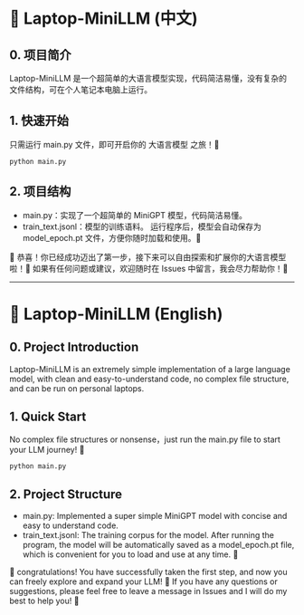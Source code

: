 # 🚀 Laptop-MiniLLM   (中文)

## 0. 项目简介
Laptop-MiniLLM 是一个超简单的大语言模型实现，代码简洁易懂，没有复杂的文件结构，可在个人笔记本电脑上运行。

## 1. 快速开始
只需运行 main.py 文件，即可开启你的 大语言模型 之旅！🚀

`python main.py`


## 2. 项目结构
- main.py：实现了一个超简单的 MiniGPT 模型，代码简洁易懂。
- train_text.jsonl：模型的训练语料。
运行程序后，模型会自动保存为 model_epoch.pt 文件，方便你随时加载和使用。💾


🎉 恭喜！你已经成功迈出了第一步，接下来可以自由探索和扩展你的大语言模型啦！🌟
如果有任何问题或建议，欢迎随时在 Issues 中留言，我会尽力帮助你！🙏





---
# 🚀 Laptop-MiniLLM  (English)

## 0. Project Introduction
Laptop-MiniLLM is an extremely simple implementation of a large language model, with clean and easy-to-understand code, no complex file structure, and can be run on personal laptops.

## 1.  Quick Start
No complex file structures or nonsense，just run the main.py file to start your LLM journey! 🚀

`python main.py`

## 2.  Project Structure
- main.py: Implemented a super simple MiniGPT model with concise and easy to understand code.
- train_text.jsonl: The training corpus for the model.
After running the program, the model will be automatically saved as a model_epoch.pt file, which is convenient for you to load and use at any time. 💾


🎉  congratulations! You have successfully taken the first step, and now you can freely explore and expand your LLM! 🌟
If you have any questions or suggestions, please feel free to leave a message in Issues and I will do my best to help you! 🙏
